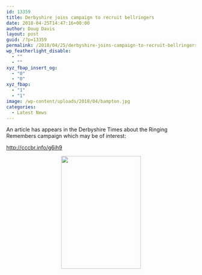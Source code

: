 ```yaml
---
id: 13359
title: Derbyshire joins campaign to recruit bellringers
date: 2018-04-25T14:47:16+00:00
author: Doug Davis
layout: post
guid: /?p=13359
permalink: /2018/04/25/derbyshire-joins-campaign-to-recruit-bellringers/
wp_featherlight_disable:
  - ""
  - ""
xyz_fbap_insert_og:
  - "0"
  - "0"
xyz_fbap:
  - "1"
  - "1"
image: /wp-content/uploads/2018/04/bampton.jpg
categories:
  - Latest News
---
```

An article has appears in the Derbyshire Times about the Ringing Remembers campaign which may be of interest:

<a href="http://cccbr.info/g6ih9" target="_blank" rel="noopener">http://cccbr.info/g6ih9</a>

<p style="text-align: center;">
  <a href="https://cccbr.org.uk/wp-content/uploads/2018/02/RR-A4-poster-EH-page-001.jpg"><img loading="lazy" class="alignnone size-medium wp-image-12401" src="https://cccbr.org.uk/wp-content/uploads/2018/02/RR-A4-poster-EH-page-001-212x300.jpg" alt="" width="212" height="300" srcset="https://cccbr.org.uk/wp-content/uploads/2018/02/RR-A4-poster-EH-page-001-212x300.jpg 212w, https://cccbr.org.uk/wp-content/uploads/2018/02/RR-A4-poster-EH-page-001-768x1086.jpg 768w, https://cccbr.org.uk/wp-content/uploads/2018/02/RR-A4-poster-EH-page-001-724x1024.jpg 724w, https://cccbr.org.uk/wp-content/uploads/2018/02/RR-A4-poster-EH-page-001-300x424.jpg 300w, https://cccbr.org.uk/wp-content/uploads/2018/02/RR-A4-poster-EH-page-001-600x849.jpg 600w, https://cccbr.org.uk/wp-content/uploads/2018/02/RR-A4-poster-EH-page-001.jpg 1240w" sizes="(max-width: 212px) 100vw, 212px" /></a>
</p>
